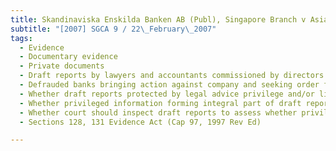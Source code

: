 ```yaml
---
title: Skandinaviska Enskilda Banken AB (Publ), Singapore Branch v Asia Pacific Breweries 
subtitle: "[2007] SGCA 9 / 22\_February\_2007"
tags:
  - Evidence
  - Documentary evidence
  - Private documents
  - Draft reports by lawyers and accountants commissioned by directors of company after discovery of fraud on company perpetuated by company\'s employee
  - Defrauded banks bringing action against company and seeking order for disclosure of draft reports
  - Whether draft reports protected by legal advice privilege and/or litigation privilege
  - Whether privileged information forming integral part of draft reports
  - Whether court should inspect draft reports to assess whether privileged information contained therein
  - Sections 128, 131 Evidence Act (Cap 97, 1997 Rev Ed)

---
```



